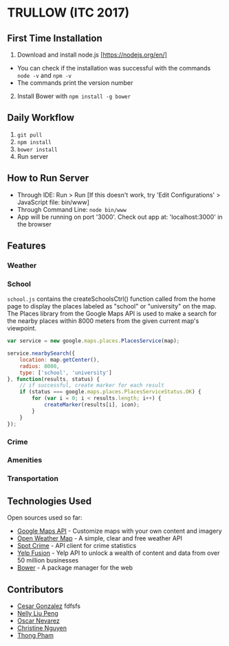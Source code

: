 TRULLOW (ITC 2017)
========

## First Time Installation
1) Download and install node.js [https://nodejs.org/en/]
- You can check if the installation was successful with the commands `node -v` and `npm -v`
- The commands print the version number
2) Install Bower with `npm install -g bower`

## Daily Workflow
1) `git pull`
2) `npm install`
3) `bower install`
4) Run server

## How to Run Server
- Through IDE: Run > Run [If this doesn't work, try 'Edit Configurations' > JavaScript file: bin/www]
- Through Command Line: `node bin/www`
- App will be running on port '3000'. Check out app at: 'localhost:3000' in the browser

## Features

### Weather

### School
`school.js` contains the createSchoolsCtrl() function called from the home page to display the places labeled as "school" or "university" on the map. The Places library from the Google Maps API is used to make a search for the nearby places within 8000 meters from the given current map's viewpoint. 

```js
var service = new google.maps.places.PlacesService(map);

service.nearbySearch({
    location: map.getCenter(),
    radius: 8000,
    type: ['school', 'university']
}, function(results, status) {
    // if successful, create marker for each result
    if (status === google.maps.places.PlacesServiceStatus.OK) {
        for (var i = 0; i < results.length; i++) {
            createMarker(results[i], icon);
        }
    }
});
```

### Crime

### Amenities

### Transportation

## Technologies Used
Open sources used so far:
* [Google Maps API](https://developers.google.com/maps/documentation/javascript/) - Customize maps with your own content and imagery
* [Open Weather Map](http://openweathermap.org/api) - A simple, clear and free weather API
* [Spot Crime](https://github.com/contra/spotcrime) - API client for crime statistics 
* [Yelp Fusion](https://www.yelp.com/developers) - Yelp API to unlock a wealth of content and data from over 50 million businesses
* [Bower](https://bower.io/) - A package manager for the web

## Contributors

* [Cesar Gonzalez](https://github.com/gonzalez2) fdfsfs
* [Nelly Liu Peng](https://github.com/nliupeng)
* [Oscar Nevarez](https://github.com/OscarNevarez)
* [Christine Nguyen](https://github.com/c-nguyen)
* [Thong Pham](https://github.com/Jack-Pham)
